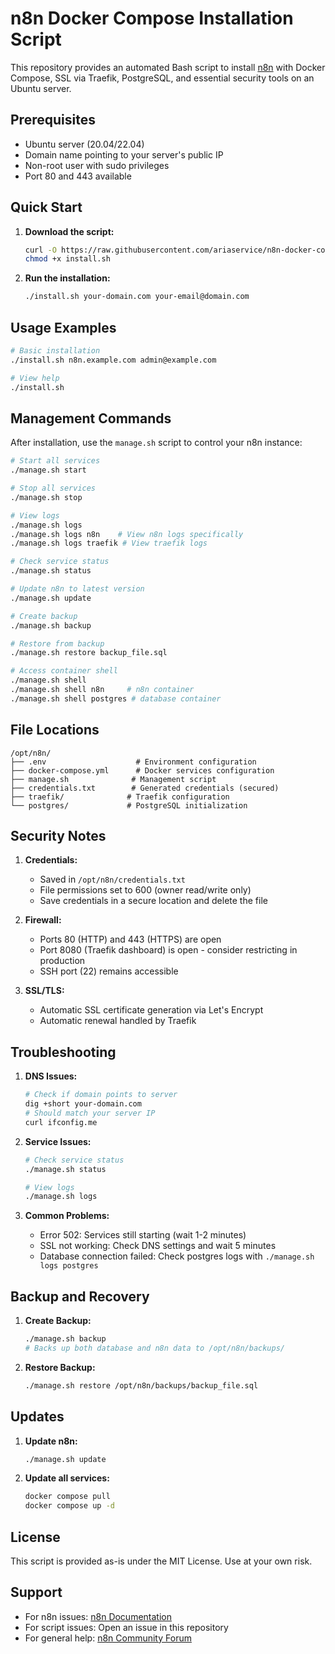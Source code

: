 # n8n Docker Compose Installation Script

This repository provides an automated Bash script to install [n8n](https://n8n.io/) with Docker Compose, SSL via Traefik, PostgreSQL, and essential security tools on an Ubuntu server.

## Prerequisites

- Ubuntu server (20.04/22.04)
- Domain name pointing to your server's public IP
- Non-root user with sudo privileges
- Port 80 and 443 available

## Quick Start

1. **Download the script:**
   ```bash
   curl -O https://raw.githubusercontent.com/ariaservice/n8n-docker-compose/refs/heads/main/install.sh
   chmod +x install.sh
   ```

2. **Run the installation:**
   ```bash
   ./install.sh your-domain.com your-email@domain.com
   ```

## Usage Examples

```bash
# Basic installation
./install.sh n8n.example.com admin@example.com

# View help
./install.sh
```

## Management Commands

After installation, use the `manage.sh` script to control your n8n instance:

```bash
# Start all services
./manage.sh start

# Stop all services
./manage.sh stop

# View logs
./manage.sh logs
./manage.sh logs n8n    # View n8n logs specifically
./manage.sh logs traefik # View traefik logs

# Check service status
./manage.sh status

# Update n8n to latest version
./manage.sh update

# Create backup
./manage.sh backup

# Restore from backup
./manage.sh restore backup_file.sql

# Access container shell
./manage.sh shell
./manage.sh shell n8n     # n8n container
./manage.sh shell postgres # database container
```

## File Locations

```
/opt/n8n/
├── .env                    # Environment configuration
├── docker-compose.yml      # Docker services configuration
├── manage.sh              # Management script
├── credentials.txt        # Generated credentials (secured)
├── traefik/              # Traefik configuration
└── postgres/             # PostgreSQL initialization
```

## Security Notes

1. **Credentials:**
   - Saved in `/opt/n8n/credentials.txt`
   - File permissions set to 600 (owner read/write only)
   - Save credentials in a secure location and delete the file

2. **Firewall:**
   - Ports 80 (HTTP) and 443 (HTTPS) are open
   - Port 8080 (Traefik dashboard) is open - consider restricting in production
   - SSH port (22) remains accessible

3. **SSL/TLS:**
   - Automatic SSL certificate generation via Let's Encrypt
   - Automatic renewal handled by Traefik

## Troubleshooting

1. **DNS Issues:**
   ```bash
   # Check if domain points to server
   dig +short your-domain.com
   # Should match your server IP
   curl ifconfig.me
   ```

2. **Service Issues:**
   ```bash
   # Check service status
   ./manage.sh status
   
   # View logs
   ./manage.sh logs
   ```

3. **Common Problems:**
   - Error 502: Services still starting (wait 1-2 minutes)
   - SSL not working: Check DNS settings and wait 5 minutes
   - Database connection failed: Check postgres logs with `./manage.sh logs postgres`

## Backup and Recovery

1. **Create Backup:**
   ```bash
   ./manage.sh backup
   # Backs up both database and n8n data to /opt/n8n/backups/
   ```

2. **Restore Backup:**
   ```bash
   ./manage.sh restore /opt/n8n/backups/backup_file.sql
   ```

## Updates

1. **Update n8n:**
   ```bash
   ./manage.sh update
   ```

2. **Update all services:**
   ```bash
   docker compose pull
   docker compose up -d
   ```

## License

This script is provided as-is under the MIT License. Use at your own risk.

## Support

- For n8n issues: [n8n Documentation](https://docs.n8n.io/)
- For script issues: Open an issue in this repository
- For general help: [n8n Community Forum](https://community.n8n.io/)